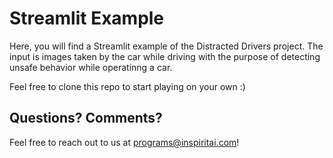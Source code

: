 # Streamlit Example

Here, you will find a Streamlit example of the Distracted Drivers project. The input is images taken by the car while driving with the purpose of detecting unsafe behavior while operatinng a car.

Feel free to clone this repo to start playing on your own :)

## Questions? Comments?
Feel free to reach out to us at [programs@inspiritai.com](mailto:programs@inspiritai.com)!
